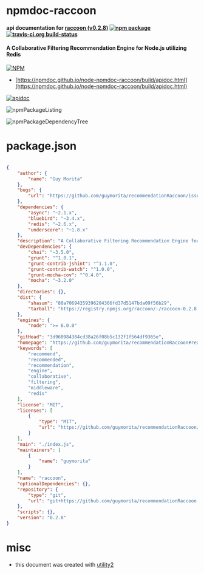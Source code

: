 # npmdoc-raccoon

#### api documentation for  [raccoon (v0.2.8)](https://github.com/guymorita/recommendationRaccoon#readme)  [![npm package](https://img.shields.io/npm/v/npmdoc-raccoon.svg?style=flat-square)](https://www.npmjs.org/package/npmdoc-raccoon) [![travis-ci.org build-status](https://api.travis-ci.org/npmdoc/node-npmdoc-raccoon.svg)](https://travis-ci.org/npmdoc/node-npmdoc-raccoon)

#### A Collaborative Filtering Recommendation Engine for Node.js utilizing Redis

[![NPM](https://nodei.co/npm/raccoon.png?downloads=true&downloadRank=true&stars=true)](https://www.npmjs.com/package/raccoon)

- [https://npmdoc.github.io/node-npmdoc-raccoon/build/apidoc.html](https://npmdoc.github.io/node-npmdoc-raccoon/build/apidoc.html)

[![apidoc](https://npmdoc.github.io/node-npmdoc-raccoon/build/screenCapture.buildCi.browser.%252Ftmp%252Fbuild%252Fapidoc.html.png)](https://npmdoc.github.io/node-npmdoc-raccoon/build/apidoc.html)

![npmPackageListing](https://npmdoc.github.io/node-npmdoc-raccoon/build/screenCapture.npmPackageListing.svg)

![npmPackageDependencyTree](https://npmdoc.github.io/node-npmdoc-raccoon/build/screenCapture.npmPackageDependencyTree.svg)



# package.json

```json

{
    "author": {
        "name": "Guy Morita"
    },
    "bugs": {
        "url": "https://github.com/guymorita/recommendationRaccoon/issues"
    },
    "dependencies": {
        "async": "~2.1.x",
        "bluebird": "~3.4.x",
        "redis": "~2.6.x",
        "underscore": "~1.8.x"
    },
    "description": "A Collaborative Filtering Recommendation Engine for Node.js utilizing Redis",
    "devDependencies": {
        "chai": "~3.5.0",
        "grunt": "^1.0.1",
        "grunt-contrib-jshint": "^1.1.0",
        "grunt-contrib-watch": "^1.0.0",
        "grunt-mocha-cov": "^0.4.0",
        "mocha": "~3.2.0"
    },
    "directories": {},
    "dist": {
        "shasum": "80a70694359396204366fd37d5147bda09f56b29",
        "tarball": "https://registry.npmjs.org/raccoon/-/raccoon-0.2.8.tgz"
    },
    "engines": {
        "node": ">= 6.0.0"
    },
    "gitHead": "3d960984384cd38a26f08b5c132f1f564df9365e",
    "homepage": "https://github.com/guymorita/recommendationRaccoon#readme",
    "keywords": [
        "recommend",
        "recommended",
        "recommendation",
        "engine",
        "collaborative",
        "filtering",
        "middleware",
        "redis"
    ],
    "license": "MIT",
    "licenses": [
        {
            "type": "MIT",
            "url": "https://github.com/guymorita/recommendationRaccoon/LICENSE"
        }
    ],
    "main": "./index.js",
    "maintainers": [
        {
            "name": "guymorita"
        }
    ],
    "name": "raccoon",
    "optionalDependencies": {},
    "repository": {
        "type": "git",
        "url": "git+https://github.com/guymorita/recommendationRaccoon.git"
    },
    "scripts": {},
    "version": "0.2.8"
}
```



# misc
- this document was created with [utility2](https://github.com/kaizhu256/node-utility2)
